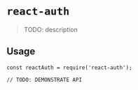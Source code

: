 # `react-auth`

> TODO: description

## Usage

```
const reactAuth = require('react-auth');

// TODO: DEMONSTRATE API
```
